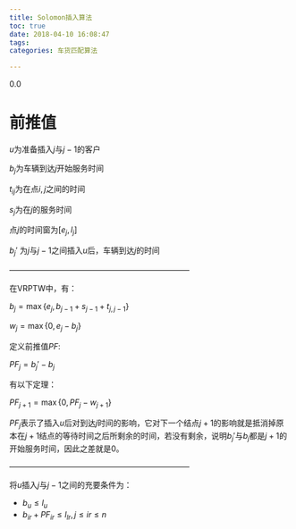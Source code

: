 ```yaml
---
title: Solomon插入算法
toc: true
date: 2018-04-10 16:08:47
tags:
categories: 车货匹配算法

---
```


0.0

<!--more-->

# 前推值

$u$为准备插入$j$与$j-1$的客户

$b_j$为车辆到达$j$开始服务时间

$t_{ij}$为在点$i, j$之间的时间

$s_j$为在$j$的服务时间

点$j$的时间窗为$[e_j, l_j]$

$b_j'$ 为$j$与$j-1$之间插入$u$后，车辆到达$j$的时间

———————————————————————

在VRPTW中，有：

$b_j = \max\{e_j, b_{j-1} + s_{j-1}+t_{j,j-1}\}$ 

$w_j = \max\{0, e_j - b_j\}$

定义前推值$PF$:

$PF_j = b_j'- b_j$

有以下定理：

$PF_{j+1} = \max\{0, PF_j - w_{j+1}\}$

$PF_j$表示了插入$u$后对到达$j$时间的影响，它对下一个结点$j+1$的影响就是抵消掉原本在$j+1$结点的等待时间之后所剩余的时间，若没有剩余，说明$b_j'$与$b_j$都是$j+1$的开始服务时间，因此之差就是0。

———————————————————————

将$u$插入$j$与$j-1$之间的充要条件为：

- $b_u \le l_u$
- $b_{ir} + PF_{ir} \le l_{lr}, j \le ir \le n$

